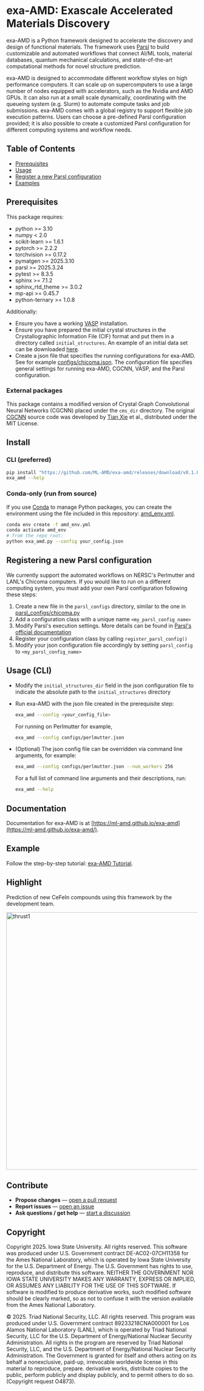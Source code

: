 # exa-AMD: Exascale Accelerated Materials Discovery
exa-AMD is a Python framework designed to accelerate the discovery and design of functional materials. The framework uses [Parsl](https://parsl-project.org) to build customizable and automated workflows that connect AI/ML tools, material databases, quantum mechanical calculations, and state-of-the-art computational methods for novel structure prediction. 

exa-AMD is designed to accommodate different workflow styles on high performance computers. It can scale up on supercomputers to use a large number of nodes equipped with accelerators, such as the Nvidia and AMD GPUs. It can also run at a small scale dynamically, coordinating with the queueing system (e.g. Slurm) to automate compute tasks and job submissions. exa-AMD comes with a global registry to support flexible job execution patterns. Users can choose a pre-defined Parsl configuration provided; it is also possible to create a customized Parsl configuration for different computing systems and workflow needs.

## Table of Contents
- [Prerequisites](#prerequisites)
- [Usage](#usage)
- [Register a new Parsl configuration](#register-parsl-config)
- [Examples](#examples)

## Prerequisites
This package requires:
- python >= 3.10
- numpy < 2.0
- scikit-learn >= 1.6.1
- pytorch >= 2.2.2
- torchvision >= 0.17.2
- pymatgen >= 2025.3.10
- parsl >= 2025.3.24
- pytest >= 8.3.5
- sphinx >= 7.1.2
- sphinx_rtd_theme >= 3.0.2
- mp-api >= 0.45.7
- python-ternary >= 1.0.8

Additionally:
- Ensure you have a working [VASP](https://www.vasp.at) installation.
- Ensure you have prepared the initial crystal structures in the Crystallographic Information File (CIF) format and put them in a directory called `initial_structures`. An example of an initial data set can be downloaded [here](https://doi.org/10.5281/zenodo.17180192).
- Create a json file that specifies the running configurations for exa-AMD. See for example [configs/chicoma.json](configs/chicoma.json). The configuration file specifies general settings for running exa-AMD, CGCNN, VASP, and the Parsl configuration.


### External packages 
This package contains a modified version of Crystal Graph Convolutional Neural Networks (CGCNN) placed under the `cms_dir` directory. The original [CGCNN](https://github.com/txie-93/cgcnn) source code was developed by [Tian Xie](https://txie.me/) et al., distributed under the MIT License.

## Install
### CLI (preferred)
```bash
pip install "https://github.com/ML-AMD/exa-amd/releases/download/v0.1.0/exa_amd-0.1.0-py3-none-any.whl"
exa_amd --help
```
### Conda-only (run from source)
If you use [Conda](https://docs.conda.io/en/latest/miniconda.html) to manage Python packages, you can create the environment using the file included in this repository: [amd_env.yml](./amd_env.yml).
```bash
conda env create -f amd_env.yml
conda activate amd_env
# from the repo root:
python exa_amd.py --config your_config.json
```

## Registering a new Parsl configuration
We currently support the automated workflows on NERSC's Perlmutter and LANL's Chicoma computers. If you would like to run on a different computing system, you must add your own Parsl configuration following these steps:

1. Create a new file in the `parsl_configs` directory, similar to the one in [parsl_configs/chicoma.py](parsl_configs/chicoma.py)
2. Add a configuration class with a unique name `<my_parsl_config_name>` 
3. Modify Parsl's execution settings. More details can be found in [Parsl's official documentation](https://parsl.readthedocs.io/en/stable/userguide/configuration/execution.html)
4. Register your configuration class by calling `register_parsl_config()`
5. Modify your json configuration file accordingly by setting `parsl_config` to `<my_parsl_config_name>`


## Usage (CLI)
- Modify the `initial_structures_dir` field in the json configuration file to indicate the absolute path to the `initial_structures` directory

- Run exa-AMD with the json file created in the prerequisite step:
    ```bash
    exa_amd --config <your_config_file>
    ```
    For running on Perlmutter for example,
    ```bash
    exa_amd --config configs/perlmutter.json
    ```
- (Optional) The json config file can be overridden via command line arguments, for example:
    ```bash
    exa_amd --config configs/perlmutter.json --num_workers 256
    ```
    For a full list of command line arguments and their descriptions, run:
    ```bash
    exa_amd --help
    ```

## Documentation
Documentation for exa-AMD is at [https://ml-amd.github.io/exa-amd](https://ml-amd.github.io/exa-amd/).

## Example
Follow the step-by-step tutorial: [exa-AMD Tutorial](https://ml-amd.github.io/exa-amd/tutorial.html).

## Highlight
Prediction of new CeFeIn compounds using this framework by the development team.

<img width="677" alt="thrust1" src="https://github.com/user-attachments/assets/b067d23f-fd43-4409-b44b-01d1457bb440" />

## Contribute
- **Propose changes** — [open a pull request](https://github.com/ML-AMD/exa-amd/pulls)
- **Report issues** — [open an issue](https://github.com/ML-AMD/exa-amd/issues)
- **Ask questions / get help** — [start a discussion](https://github.com/ML-AMD/exa-amd/discussions)

## Copyright
Copyright 2025. Iowa State University. All rights reserved. This software was produced under U.S. Government contract DE-AC02-07CH11358 for the Ames National Laboratory, which is operated by Iowa State University for the U.S. Department of Energy. The U.S. Government has rights to use, reproduce, and distribute this software. NEITHER THE GOVERNMENT NOR IOWA STATE UNIVERSITY MAKES ANY WARRANTY, EXPRESS OR IMPLIED, OR ASSUMES ANY LIABILITY FOR THE USE OF THIS SOFTWARE. If software is modified to produce derivative works, such modified software should be clearly marked, so as not to confuse it with the version available from the Ames National Laboratory.

© 2025. Triad National Security, LLC. All rights reserved.
This program was produced under U.S. Government contract 89233218CNA000001 for Los Alamos National Laboratory (LANL), which is operated by Triad National Security, LLC for the U.S. Department of Energy/National Nuclear Security Administration. All rights in the program are reserved by Triad National Security, LLC, and the U.S. Department of Energy/National Nuclear Security Administration. The Government is granted for itself and others acting on its behalf a nonexclusive, paid-up, irrevocable worldwide license in this material to reproduce, prepare. derivative works, distribute copies to the public, perform publicly and display publicly, and to permit others to do so.(Copyright request O4873).
